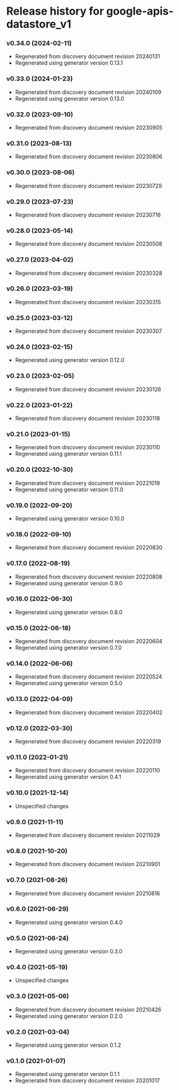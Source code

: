 # Release history for google-apis-datastore_v1

### v0.34.0 (2024-02-11)

* Regenerated from discovery document revision 20240131
* Regenerated using generator version 0.13.1

### v0.33.0 (2024-01-23)

* Regenerated from discovery document revision 20240109
* Regenerated using generator version 0.13.0

### v0.32.0 (2023-09-10)

* Regenerated from discovery document revision 20230905

### v0.31.0 (2023-08-13)

* Regenerated from discovery document revision 20230806

### v0.30.0 (2023-08-06)

* Regenerated from discovery document revision 20230729

### v0.29.0 (2023-07-23)

* Regenerated from discovery document revision 20230716

### v0.28.0 (2023-05-14)

* Regenerated from discovery document revision 20230508

### v0.27.0 (2023-04-02)

* Regenerated from discovery document revision 20230328

### v0.26.0 (2023-03-19)

* Regenerated from discovery document revision 20230315

### v0.25.0 (2023-03-12)

* Regenerated from discovery document revision 20230307

### v0.24.0 (2023-02-15)

* Regenerated using generator version 0.12.0

### v0.23.0 (2023-02-05)

* Regenerated from discovery document revision 20230126

### v0.22.0 (2023-01-22)

* Regenerated from discovery document revision 20230118

### v0.21.0 (2023-01-15)

* Regenerated from discovery document revision 20230110
* Regenerated using generator version 0.11.1

### v0.20.0 (2022-10-30)

* Regenerated from discovery document revision 20221018
* Regenerated using generator version 0.11.0

### v0.19.0 (2022-09-20)

* Regenerated using generator version 0.10.0

### v0.18.0 (2022-09-10)

* Regenerated from discovery document revision 20220830

### v0.17.0 (2022-08-19)

* Regenerated from discovery document revision 20220808
* Regenerated using generator version 0.9.0

### v0.16.0 (2022-06-30)

* Regenerated using generator version 0.8.0

### v0.15.0 (2022-06-18)

* Regenerated from discovery document revision 20220604
* Regenerated using generator version 0.7.0

### v0.14.0 (2022-06-06)

* Regenerated from discovery document revision 20220524
* Regenerated using generator version 0.5.0

### v0.13.0 (2022-04-09)

* Regenerated from discovery document revision 20220402

### v0.12.0 (2022-03-30)

* Regenerated from discovery document revision 20220319

### v0.11.0 (2022-01-21)

* Regenerated from discovery document revision 20220110
* Regenerated using generator version 0.4.1

### v0.10.0 (2021-12-14)

* Unspecified changes

### v0.9.0 (2021-11-11)

* Regenerated from discovery document revision 20211029

### v0.8.0 (2021-10-20)

* Regenerated from discovery document revision 20210901

### v0.7.0 (2021-08-26)

* Regenerated from discovery document revision 20210816

### v0.6.0 (2021-06-29)

* Regenerated using generator version 0.4.0

### v0.5.0 (2021-06-24)

* Regenerated using generator version 0.3.0

### v0.4.0 (2021-05-19)

* Unspecified changes

### v0.3.0 (2021-05-06)

* Regenerated from discovery document revision 20210426
* Regenerated using generator version 0.2.0

### v0.2.0 (2021-03-04)

* Regenerated using generator version 0.1.2

### v0.1.0 (2021-01-07)

* Regenerated using generator version 0.1.1
* Regenerated from discovery document revision 20201017

